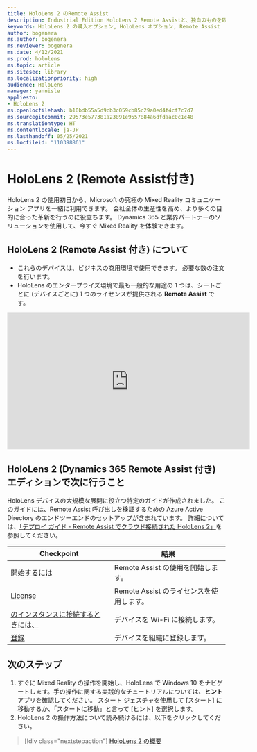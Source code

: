 ```yaml
---
title: HoloLens 2 のRemote Assist
description: Industrial Edition HoloLens 2 Remote Assistと、独自のものを取得した後の操作について学習します。
keywords: HoloLens 2 の購入オプション, HoloLens オプション, Remote Assist
author: bogenera
ms.author: bogenera
ms.reviewer: bogenera
ms.date: 4/12/2021
ms.prod: hololens
ms.topic: article
ms.sitesec: library
ms.localizationpriority: high
audience: HoloLens
manager: yannisle
appliesto:
- HoloLens 2
ms.openlocfilehash: b10bdb55a5d9cb3c059cb85c29a0ed4f4cf7c7d7
ms.sourcegitcommit: 29573e577381a23891e9557884a6dfdaac0c1c48
ms.translationtype: HT
ms.contentlocale: ja-JP
ms.lasthandoff: 05/25/2021
ms.locfileid: "110398861"
---
```

# <a name="hololens-2-with-remote-assist"></a>HoloLens 2 (Remote Assist付き)

HoloLens 2 の使用初日から、Microsoft の究極の Mixed Reality コミュニケーション アプリを一緒に利用できます。 会社全体の生産性を高め、より多くの目的に合った革新を行うのに役立ちます。 Dynamics 365 と業界パートナーのソリューションを使用して、今すぐ Mixed Reality を体験できます。

## <a name="learn-about-hololens-2-with-remote-assist"></a>HoloLens 2 (Remote Assist 付き) について
- これらのデバイスは、ビジネスの商用環境で使用できます。 必要な数の注文を行います。
- HoloLens のエンタープライズ環境で最も一般的な用途の 1 つは、シートごとに (デバイスごとに) 1 つのライセンスが提供される **Remote Assist** です。

<iframe width="560" height="315" src="https://www.youtube.com/embed/d3YT8j0yYl0" frameborder="0" allow="accelerometer; autoplay; clipboard-write; encrypted-media; gyroscope; picture-in-picture" allowfullscreen></iframe>

## <a name="heres-what-to-do-next-with-the-hololens-2-with-dynamics-365-remote-assist-edition"></a>HoloLens 2 (Dynamics 365 Remote Assist 付き) エディションで次に行うこと

HoloLens デバイスの大規模な展開に役立つ特定のガイドが作成されました。 このガイドには、Remote Assist 呼び出しを検証するための Azure Active Directory のエンドツーエンドのセットアップが含まれています。 詳細については、[「デプロイ ガイド - Remote Assist でクラウド接続された HoloLens 2」](hololens2-cloud-connected-overview.md)を参照してください。

| Checkpoint  | 結果                                |
|-------------|----------------------------------------|
| [開始するには](https://docs.microsoft.com/dynamics365/mixed-reality/remote-assist/overview-hololens) | Remote Assist の使用を開始します。        |
| [License](https://docs.microsoft.com/dynamics365/mixed-reality/remote-assist/deploy-remote-assist#add-and-assign-licenses)     | Remote Assist のライセンスを使用します。      |
| [のインスタンスに接続するときには、](https://docs.microsoft.com/hololens/hololens-network)     | デバイスを Wi-Fi に接続します。       |
| [登録](https://docs.microsoft.com/hololens/hololens-enroll-mdm)      | デバイスを組織に登録します。 |

## <a name="next-steps"></a>次のステップ

1. すぐに Mixed Reality の操作を開始し、HoloLens で Windows 10 をナビゲートします。手の操作に関する実践的なチュートリアルについては、**ヒント** アプリを確認してください。 スタート ジェスチャを使用して [スタート] に移動するか、「スタートに移動」と言って [ヒント] を選択します。
1. HoloLens 2 の操作方法について読み続けるには、以下をクリックしてください。

> [!div class="nextstepaction"]
> [HoloLens 2 の概要](hololens2-basic-usage.md)